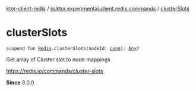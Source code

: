 [ktor-client-redis](../index.md) / [io.ktor.experimental.client.redis.commands](index.md) / [clusterSlots](./cluster-slots.md)

# clusterSlots

`suspend fun `[`Redis`](../io.ktor.experimental.client.redis/-redis/index.md)`.clusterSlots(nodeId: `[`Long`](https://kotlinlang.org/api/latest/jvm/stdlib/kotlin/-long/index.html)`): `[`Any`](https://kotlinlang.org/api/latest/jvm/stdlib/kotlin/-any/index.html)`?`

Get array of Cluster slot to node mappings

https://redis.io/commands/cluster-slots

**Since**
3.0.0

